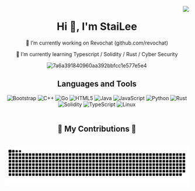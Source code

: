 <img align="right" src="https://visitor-badge.laobi.icu/badge?page_id=StaiLee.StaiLee" />
<h1 align="center">Hi 👋, I'm StaiLee</h1>

<p align="center"> 🔭 I’m currently working on Revochat (github.com/revochat)</p>
<p align="center"> 🌱 I’m currently learning Typescript / Solidity / Rust / Cyber Security</p>

<div align="center">
  
![7a6a391840960aa392bbfcc1e577e5e4](https://github.com/StaiLee/StaiLee/assets/102300908/5d5b76e3-ab62-4e70-af7e-99f5dc55e0db)
</div>

<div align="center">
  
<h2>Languages and Tools</h2>
</div>
<div align="center">
  
 ![Bootstrap](https://img.shields.io/badge/bootstrap-%238511FA.svg?style=for-the-badge&logo=bootstrap&logoColor=white) ![C++](https://img.shields.io/badge/c++-%2300599C.svg?style=for-the-badge&logo=c%2B%2B&logoColor=white) ![Go](https://img.shields.io/badge/go-%2300ADD8.svg?style=for-the-badge&logo=go&logoColor=white) ![HTML5](https://img.shields.io/badge/html5-%23E34F26.svg?style=for-the-badge&logo=html5&logoColor=white) ![Java](https://img.shields.io/badge/java-%23ED8B00.svg?style=for-the-badge&logo=openjdk&logoColor=white) ![JavaScript](https://img.shields.io/badge/javascript-%23323330.svg?style=for-the-badge&logo=javascript&logoColor=%23F7DF1E) ![Python](https://img.shields.io/badge/python-3670A0?style=for-the-badge&logo=python&logoColor=ffdd54) ![Rust](https://img.shields.io/badge/rust-%23000000.svg?style=for-the-badge&logo=rust&logoColor=white) ![Solidity](https://img.shields.io/badge/Solidity-%23363636.svg?style=for-the-badge&logo=solidity&logoColor=white)
![TypeScript](https://img.shields.io/badge/typescript-%23007ACC.svg?style=for-the-badge&logo=typescript&logoColor=white) ![Linux](https://img.shields.io/badge/Linux-FCC624?style=for-the-badge&logo=linux&logoColor=black)
<br><br>
</div>

<div align="center"> <h2> 🐍 My Contributions 🐍 </h2> 
<br>
<img alt="snakysnake" src="https://raw.githubusercontent.com/StaiLee/StaiLee/output/github-contribution-grid-snake.svg" />

</div>
